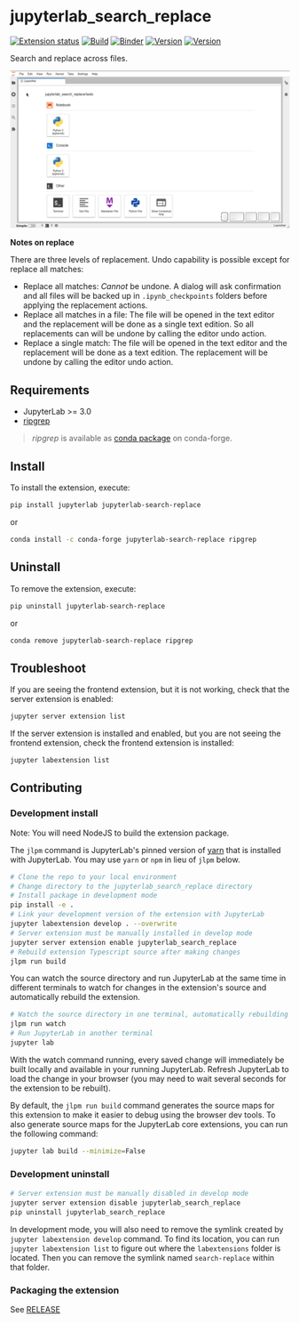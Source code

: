 # jupyterlab_search_replace

[![Extension status](https://img.shields.io/badge/status-ready-success 'ready to be used')](https://jupyterlab-contrib.github.io/) [![Build](https://github.com/jupyterlab-contrib/search-replace/actions/workflows/build.yml/badge.svg)](https://github.com/jupyterlab-contrib/search-replace/actions/workflows/build.yml) [![Binder](https://mybinder.org/badge_logo.svg)](https://mybinder.org/v2/gh/jupyterlab-contrib/search-replace/master?urlpath=lab) [![Version](https://img.shields.io/pypi/v/jupyterlab-search-replace.svg)](https://pypi.org/project/jupyterlab-search-replace/) [![Version](https://img.shields.io/conda/vn/conda-forge/jupyterlab-search-replace.svg)](https://anaconda.org/conda-forge/jupyterlab-search-replace)

Search and replace across files.

![Demo](https://raw.githubusercontent.com/jupyterlab-contrib/search-replace/master/search-replace-demo.gif)

**Notes on replace**

There are three levels of replacement. Undo capability is possible except for replace all matches:

- Replace all matches: _Cannot_ be undone. A dialog will ask confirmation and all files will be backed up
  in `.ipynb_checkpoints` folders before applying the replacement actions.
- Replace all matches in a file: The file will be opened in the text editor and the replacement will be done
  as a single text edition. So all replacements can will be undone by calling the editor undo action.
- Replace a single match: The file will be opened in the text editor and the replacement will be done as
  a text edition. The replacement will be undone by calling the editor undo action.

## Requirements

- JupyterLab >= 3.0
- [ripgrep](https://github.com/BurntSushi/ripgrep)

> _ripgrep_ is available as [conda package](https://anaconda.org/conda-forge/ripgrep) on conda-forge.

## Install

To install the extension, execute:

```bash
pip install jupyterlab jupyterlab-search-replace
```

or

```bash
conda install -c conda-forge jupyterlab-search-replace ripgrep
```

## Uninstall

To remove the extension, execute:

```bash
pip uninstall jupyterlab-search-replace
```

or

```bash
conda remove jupyterlab-search-replace ripgrep
```

## Troubleshoot

If you are seeing the frontend extension, but it is not working, check
that the server extension is enabled:

```bash
jupyter server extension list
```

If the server extension is installed and enabled, but you are not seeing
the frontend extension, check the frontend extension is installed:

```bash
jupyter labextension list
```

## Contributing

### Development install

Note: You will need NodeJS to build the extension package.

The `jlpm` command is JupyterLab's pinned version of
[yarn](https://yarnpkg.com/) that is installed with JupyterLab. You may use
`yarn` or `npm` in lieu of `jlpm` below.

```bash
# Clone the repo to your local environment
# Change directory to the jupyterlab_search_replace directory
# Install package in development mode
pip install -e .
# Link your development version of the extension with JupyterLab
jupyter labextension develop . --overwrite
# Server extension must be manually installed in develop mode
jupyter server extension enable jupyterlab_search_replace
# Rebuild extension Typescript source after making changes
jlpm run build
```

You can watch the source directory and run JupyterLab at the same time in different terminals to watch for changes in the extension's source and automatically rebuild the extension.

```bash
# Watch the source directory in one terminal, automatically rebuilding when needed
jlpm run watch
# Run JupyterLab in another terminal
jupyter lab
```

With the watch command running, every saved change will immediately be built locally and available in your running JupyterLab. Refresh JupyterLab to load the change in your browser (you may need to wait several seconds for the extension to be rebuilt).

By default, the `jlpm run build` command generates the source maps for this extension to make it easier to debug using the browser dev tools. To also generate source maps for the JupyterLab core extensions, you can run the following command:

```bash
jupyter lab build --minimize=False
```

### Development uninstall

```bash
# Server extension must be manually disabled in develop mode
jupyter server extension disable jupyterlab_search_replace
pip uninstall jupyterlab_search_replace
```

In development mode, you will also need to remove the symlink created by `jupyter labextension develop`
command. To find its location, you can run `jupyter labextension list` to figure out where the `labextensions`
folder is located. Then you can remove the symlink named `search-replace` within that folder.

### Packaging the extension

See [RELEASE](RELEASE.md)
